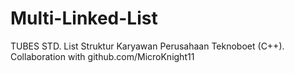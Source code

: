 # Multi-Linked-List
TUBES STD. List Struktur Karyawan Perusahaan Teknoboet (C++). Collaboration with github.com/MicroKnight11
